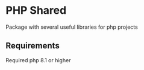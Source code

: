 # PHP Shared
Package with several useful libraries for php projects

## Requirements
Required php 8.1 or higher
